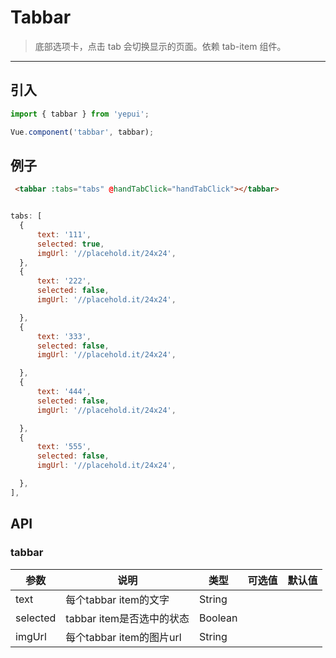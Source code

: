 # Tabbar

> 底部选项卡，点击 tab 会切换显示的页面。依赖 tab-item 组件。

-------------

## 引入

```javascript
import { tabbar } from 'yepui';

Vue.component('tabbar', tabbar);
```

## 例子


```html
 <tabbar :tabs="tabs" @handTabClick="handTabClick"></tabbar>
```

```js

tabs: [
  {
      text: '111',
      selected: true,
      imgUrl: '//placehold.it/24x24',
  },
  {
      text: '222',
      selected: false,
      imgUrl: '//placehold.it/24x24',

  },
  {
      text: '333',
      selected: false,
      imgUrl: '//placehold.it/24x24',

  },
  {
      text: '444',
      selected: false,
      imgUrl: '//placehold.it/24x24',

  },
  {
      text: '555',
      selected: false,
      imgUrl: '//placehold.it/24x24',

  },
],

```

## API

### tabbar
| 参数 | 说明 | 类型 | 可选值 | 默认值 |
|------|-------|---------|-------|--------|
| text | 每个tabbar item的文字 | String | |  |
| selected | tabbar item是否选中的状态 | Boolean | |  |
| imgUrl | 每个tabbar item的图片url | String | |  |


